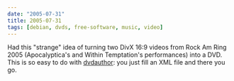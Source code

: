 ```yaml
---
date: "2005-07-31"
title: 2005-07-31
tags: [debian, dvds, free-software, music, video]
---
```

Had this "strange" idea of turning two DivX 16:9 videos from Rock
Am Ring 2005 (Apocalyptica's and Within Temptation's performances)
into a DVD. This is so easy to do with
[dvdauthor](http://packages.debian.org/dvdauthor): you just fill an
XML file and there you go.


